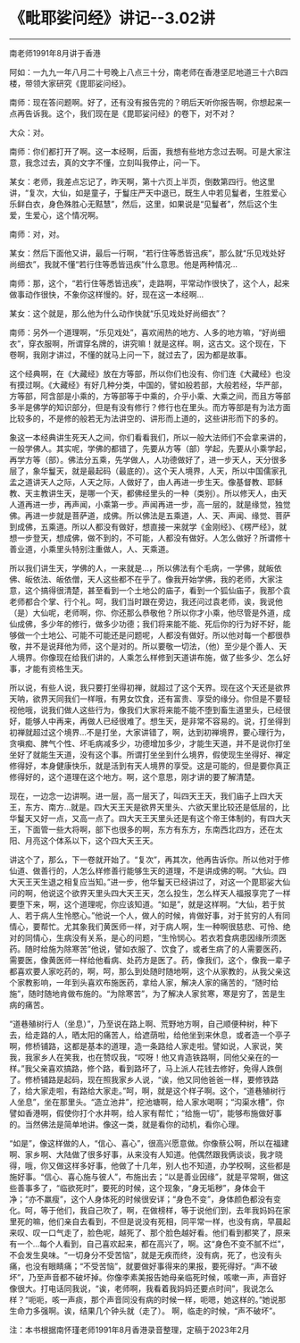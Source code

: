 # 《毗耶娑问经》讲记--3.02讲

------

南老师1991年8月讲于香港

阿如：一九九一年八月二十号晚上八点三十分，南老师在香港坚尼地道三十六B四楼，带领大家研究《毘耶娑问经》。

南师：现在答问题啊。好了，还有没有报告完的？明后天听你报告啊，你想起来一点再告诉我。这个，我们现在是《毘耶娑问经》的卷下，对不对？

大众：对。

南师：你们都打开了啊。这一本经啊，后面，我想有些地方念过去啊。可是大家注意，我念过去，真的文字不懂，立刻叫我停止，问一下。

某女：老师，我差点忘记了，昨天啊，第十六页上半页，倒数第四行。他这里讲，“复次，大仙，如是童子，于鬘庄严天中退已，既生人中若见鬘者，生胜爱心乐鲜白衣，身色殊胜心无黠慧”，然后，这里，如果说是“见鬘者”，然后这个生爱，生爱心，这个情况啊。

南师：对，对。

某女：然后下面他又讲，最后一行啊，“若行住等悉皆迅疾”，那么就“乐见戏处好尚细衣”，我就不懂“若行住等悉皆迅疾”什么意思。他是两种情况…

南师：那，这个，“若行住等悉皆迅疾”，走路啊，平常动作很快了，这个人，起来做事动作很快，不象你这样慢的。好，现在这一本经啊…

某女：这个就是，那么他为什么动作快就“乐见戏处好尚细衣”？

南师：另外一个道理啊，“乐见戏处”，喜欢闹热的地方、人多的地方嘛，“好尚细衣”，穿衣服啊，所谓穿名牌的，讲究嘛！就是这样。啊，这古文。这个现在，下卷啊，我刚才讲过，不懂的就马上问一下，就过去了，因为都是故事。

这个经典啊，在《大藏经》放在方等部，所以你们也没有、你们连《大藏经》也没有摸过啊。《大藏经》有好几种分类，中国的，譬如般若部，大般若经，华严部，方等部，阿含部是小乘的，方等部等于中乘的，介乎小乘、大乘之间，而且方等部多半是佛学的知识部分，但是有没有修行？修行也在里头。而方等部是有为法方面比较多的，不是修的般若无为法讲空的、讲形而上道的，这些讲形而下的多的。

象这一本经典讲生死天人之间，你们看看我们，所以一般大法师们不会拿来讲的，一般学佛人。其实呢，学佛的都错了，先要从方等（部）学起，先要从小乘学起，再学方等（部）。佛法分五乘，先学做人，人功德做好了，进一步天人，天分很多层了，象华鬘天，就是最起码（最底的）。这个天人境界，人天，所以中国儒家孔孟之道讲天人之际，人天之际，人做好了，由人再进一步生天。像基督教、耶稣教、天主教讲生天，是哪一个天，都佛经里头的一种（类别）。所以修天人，由天人道再进一步，再声闻，小乘第一步。声闻再进一步，高一层的，就是缘觉，独觉佛。再进一步就是菩萨道，成佛。所以佛法是五乘道，人、天、声闻、缘觉、菩萨到成佛，五乘道。所以人都没有做好，想直接一来就学《金刚经》、《楞严经》，就想一步登天，想成佛，做不到的，不可能，人都没有做好。人怎么做好？所谓修十善业道，小乘里头特别注重做人，人、天乘道。

所以我们讲生天，学佛的人，一来就是…，所以佛法有个毛病，一学佛，就皈依佛、皈依法、皈依僧，天人这些都不在乎了。像我开始学佛，我的老师，大家注意，这个搞得很清楚，甚至看到一个土地公的庙子，看到一个狐仙庙子，我那个袁老师都合个掌、行个礼。呵，我们当时跟在旁边，我还问过袁老师，诶，我说他（是）大仙呢，老师啊，你、你还那么恭敬他？所以你才小乘，他尽管是外道，成仙成佛，多少年的修行，做多少功德；我们将来能不能、死后你的行为好不好，能够做一个土地公、可能不可能还是问题呢，人都没有做好。所以他对每一个都很恭敬，并不是说拜他为师，这个是对的。所以要敬一切法，（他）至少是个善人、天人境界。你像现在给我们讲的，人乘怎么样修到天道讲布施，做了些多少、怎么好事，才能有资格生天。

所以说，有些人说，我只要打坐得初禅，就超过了这个天界。现在这个天还是欲界天呐，欲界天同我们一样哦，有男女饮食，还有富贵、享受的缘分。你但是不要轻视他哦，说我们做人这些行为，像我们大家将来能不能不堕到畜生道里头，已经很好，能够人中再来，再做人已经很难了。想生天，是非常不容易的。说，打坐得到初禅就超过这个境界…不是打坐，大家讲错了，啊，达到初禅境界，要心理行为，贪嗔痴、脾气个性、坏毛病减多少，功德增加多少，才能生天道，并不是说你打坐坐好了就能生天道，没有这个事。所谓打坐坐到什么境界，假使现生坐得好、禅定修得好，本身健康快乐，就是活到有天人境界的享受。这是可能的，但是要你真正修得好的，这个道理在这个地方。啊，这个意思，刚才讲的要了解清楚。

现在，一边念一边讲啊。进一层，高一层天了，叫四天王天，我们庙子上四大天王，东方、南方…就是。四大天王天是欲界天里头、六欲天里比较还是低层的，比华鬘天又好一点，又高一点了。四大天王天里头还是有这个帝王体制的，有四大天王，下面管一些大将啊，部下也很多的啊，东方有东方，东南西北四方，还在太阳、月亮这个体系以下，这个四大天王天。

讲这个了，那么，下一卷就开始了。“复次”，再其次，他再告诉你。所以他对于修仙道、做善行的，人怎么样修善行能够生天的道理，不是讲成佛的啊。“大仙。四大天王天生退之相复应当知。”进一步，他华鬘天已经讲过了，对这一个毘耶娑大仙问的啊，他说这个欲界天里头四大天王天，怎么投生，怎么样天人福报享完了一样要堕下来，啊，这个道理呢，你应该知道。“如是”，就是这样啊。“大仙，若于贫人、若于病人生怜愍心。”他说一个人，做人的时候，肯做好事，对于贫穷的人有同情心，要帮忙。尤其象我们黄医师一样，对于病人啊，生一种啊很慈悲、可怜、绝对的同情心，生病没有关系，是心的问题，“生怜悯心。若衣若食病患因缘所须医药。随时给施为除寒苦”他说，譬如衣服了、饮食了，或者生病了的人需要医药，需要医，像黄医师一样给他看病、处药方是医了。药，像我们，这个，像我一辈子都喜欢要人家吃药的，啊，呵，那么到处随时随地啊，这个从家教的，从我父亲这个家教影响，一年到头喜欢布施医药，拿给人家，解决人家的痛苦的，“随时给施”，随时随地肯做布施的。“为除寒苦”，为了解决人家贫寒，寒是穷了，苦是生病的痛苦。

“道巷殖树行人（坐息）”，乃至说在路上啊、荒野地方啊，自己顺便种树，种下去，给走路的人，晒太阳的痛苦人，给遮荫啦，给他坐到来休息，或者造一个亭子啊，修桥铺路，这都是基本的道理，造一条路给人家走啦。譬如说，人家说，笑我，我家乡人在笑我，也在赞叹我，“哎呀！他又肯造铁路啊，同他父亲在的一样。”我父亲喜欢搞路，修个路，看到路坏了，马上派人花钱去修好，免得人跌倒了。修桥铺路是起码，现在照我家乡人说，“诶，他又同他爸爸一样，要修铁路了，给大家走啦，有路给大家走。”呵，啊，就是这个样子啊。这个，“道巷殖树行人坐息”，坐在那里头。“造立池井”，挖池塘啊，给人家水喝啊；“沟渠水槽”，你譬如香港啊，假使你打个水井啊，给人家有帮忙；“给施一切”，能够布施做好事的。当然佛法是简单地讲。像这一类，就是看你的动机，看你心理。

“如是”，像这样做的人，“信心、喜心”，很高兴愿意做。你像蔡公啊，所以在福建啊、家乡啊、大陆做了很多好事，从来没有人知道。他偶然跟我俩谈谈，我才晓得，哦，你又做这样多好事，他做了十几年，别人也不知道，办学校啊，这些都是施好事。“信心、喜心施与彼人”，布施出去；“以是善业因缘”，就是平常啊，做这些善事多了，“临欲死时”，要死的时候，这个现象，“身无垢秽”，身体会干净；“亦不羸瘦”，这个人身体死的时候很安详；“身色不变”，身体颜色都没有变化。呵，等于他们，我自己吹了，啊，在做榜样，等于说他们到，去年我妈妈在家里死的嘛，他们亲自去看到，不但是说没有死相，同平常一样，也没有病，早晨起来叹、叹一口气走了，脸色呢，越死了、那个脸色越好看。他们看到都笑了，原来有一个…每个人看到，自己喜欢起来，都在高兴了，啊。这“身色不变不腻不烂”，不会发生臭味。“一切身分不受苦恼”，就是无疾而终，没有病，死了，也没有头痛，也没有眼睛痛；“不受苦恼”，就要做好事得来的果报，要死得好。“声不破坏”，乃至声音都不破坏掉。你像李素美报告她母亲临死时候，咳嗽一声，声音好像很大。打电话同我说，“诶，老师啊，我看着我妈妈还要点时间”，我说怎么样？“呃呃，咳一声痰，那个声音同没有病的时候一样，呃嗯，她这样的。”她说那生命力多强啊。诶，结果几个钟头就（走了）。 啊，临走的时候，“声不破坏”。

注：本书根据南怀瑾老师1991年8月香港录音整理，定稿于2023年2月

